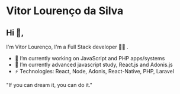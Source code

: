 # Vitor Lourenço da Silva
## Hi 👋, 
I'm Vitor Lourenço, I'm a Full Stack developer 👨‍💻 . 

- 🔭 I’m currently working on JavaScript and PHP apps/systems
- 🌱 I’m currently advanced javascript study, React.js and Adonis.js
-  ⚡ Technologies: React, Node, Adonis, React-Native, PHP, Laravel

"If you can dream it, you can do it." 
